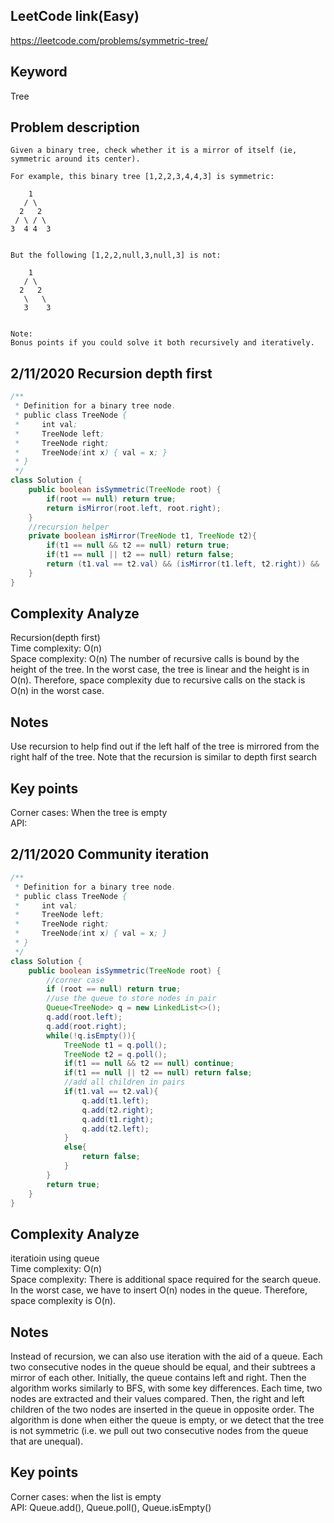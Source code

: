 ## LeetCode link(Easy)
https://leetcode.com/problems/symmetric-tree/

## Keyword
Tree

## Problem description
```
Given a binary tree, check whether it is a mirror of itself (ie, symmetric around its center).

For example, this binary tree [1,2,2,3,4,4,3] is symmetric:

    1
   / \
  2   2
 / \ / \
3  4 4  3
 

But the following [1,2,2,null,3,null,3] is not:

    1
   / \
  2   2
   \   \
   3    3
 

Note:
Bonus points if you could solve it both recursively and iteratively.
```
## 2/11/2020 Recursion depth first

```java
/**
 * Definition for a binary tree node.
 * public class TreeNode {
 *     int val;
 *     TreeNode left;
 *     TreeNode right;
 *     TreeNode(int x) { val = x; }
 * }
 */
class Solution {
    public boolean isSymmetric(TreeNode root) {
        if(root == null) return true;
        return isMirror(root.left, root.right);
    }
    //recursion helper
    private boolean isMirror(TreeNode t1, TreeNode t2){
        if(t1 == null && t2 == null) return true;
        if(t1 == null || t2 == null) return false;
        return (t1.val == t2.val) && (isMirror(t1.left, t2.right)) && (isMirror(t1.right, t2.left));
    }
}
```

## Complexity Analyze
Recursion(depth first)\
Time complexity: O(n) \
Space complexity: O(n) The number of recursive calls is bound by the height of the tree. In the worst case, the tree is linear and the height is in O(n). Therefore, space complexity due to recursive calls on the stack is O(n) in the worst case.

## Notes
Use recursion to help find out if the left half of the tree is mirrored from the right half of the tree. Note that the recursion is similar to depth first search

## Key points
Corner cases: When the tree is empty\
API:

## 2/11/2020 Community iteration

```java
/**
 * Definition for a binary tree node.
 * public class TreeNode {
 *     int val;
 *     TreeNode left;
 *     TreeNode right;
 *     TreeNode(int x) { val = x; }
 * }
 */
class Solution {
    public boolean isSymmetric(TreeNode root) {
        //corner case
        if (root == null) return true;
        //use the queue to store nodes in pair
        Queue<TreeNode> q = new LinkedList<>();
        q.add(root.left);
        q.add(root.right);
        while(!q.isEmpty()){
            TreeNode t1 = q.poll();
            TreeNode t2 = q.poll();
            if(t1 == null && t2 == null) continue;
            if(t1 == null || t2 == null) return false;
            //add all children in pairs
            if(t1.val == t2.val){
                q.add(t1.left);
                q.add(t2.right);
                q.add(t1.right);
                q.add(t2.left);
            }
            else{
                return false;
            }
        }
        return true;
    }
}
```

## Complexity Analyze
iteratioin using queue\
Time complexity: O(n)\
Space complexity: There is additional space required for the search queue. In the worst case, we have to insert O(n) nodes in the queue. Therefore, space complexity is O(n).

## Notes
Instead of recursion, we can also use iteration with the aid of a queue. Each two consecutive nodes in the queue should be equal, and their subtrees a mirror of each other. Initially, the queue contains left and right. Then the algorithm works similarly to BFS, with some key differences. Each time, two nodes are extracted and their values compared. Then, the right and left children of the two nodes are inserted in the queue in opposite order. The algorithm is done when either the queue is empty, or we detect that the tree is not symmetric (i.e. we pull out two consecutive nodes from the queue that are unequal).

## Key points
Corner cases: when the list is empty\
API: Queue.add(), Queue.poll(), Queue.isEmpty()